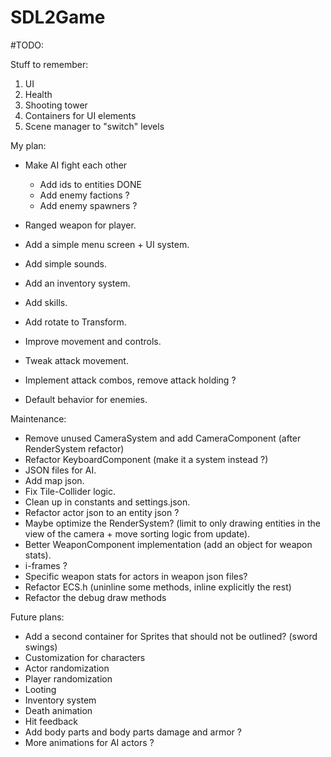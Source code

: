 # SDL2Game

#TODO:

Stuff to remember:
1. UI
2. Health
3. Shooting tower
4. Containers for UI elements
5. Scene manager to "switch" levels

My plan:
- Make AI fight each other
    - Add ids to entities DONE
    - Add enemy factions ?
    - Add enemy spawners ?

- Ranged weapon for player.
- Add a simple menu screen + UI system.
- Add simple sounds.
- Add an inventory system.
- Add skills.
- Add rotate to Transform.
- Improve movement and controls.
- Tweak attack movement.
- Implement attack combos, remove attack holding ?
- Default behavior for enemies.

Maintenance:
- Remove unused CameraSystem and add CameraComponent (after RenderSystem refactor)
- Refactor KeyboardComponent (make it a system instead ?)
- JSON files for AI.
- Add map json.
- Fix Tile-Collider logic.
- Clean up in constants and settings.json.
- Refactor actor json to an entity json ?
- Maybe optimize the RenderSystem? (limit to only drawing entities in the view of the camera + move sorting logic from update).
- Better WeaponComponent implementation (add an object for weapon stats).
- i-frames ?
- Specific weapon stats for actors in weapon json files?
- Refactor ECS.h (uninline some methods, inline explicitly the rest)
- Refactor the debug draw methods

Future plans:
- Add a second container for Sprites that should not be outlined? (sword swings)
- Customization for characters
- Actor randomization
- Player randomization
- Looting
- Inventory system
- Death animation
- Hit feedback
- Add body parts and body parts damage and armor ?
- More animations for AI actors ?